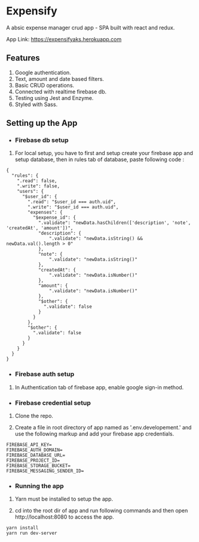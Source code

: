# Expensify
A absic expense manager crud app - SPA built with react and redux.

App Link: https://expensifyaks.herokuapp.com

## Features
1. Google authentication.
1. Text, amount and date based filters.
1. Basic CRUD operations.
1. Connected with realtime firebase db.
1. Testing using Jest and Enzyme.
1. Styled with Sass.

## Setting up the App

* ### Firebase db setup
1. For local setup, you have to first and setup create your firebase app and setup database, then in 
rules tab of database, paste following code : 
```
{
  "rules": {
    ".read": false,
    ".write": false,
    "users": {
      "$user_id": {
        ".read": "$user_id === auth.uid",
        ".write": "$user_id === auth.uid",
        "expenses": {
          "$expense_id": {
            ".validate": "newData.hasChildren(['description', 'note', 'createdAt', 'amount'])",
            "description": { 
            	".validate": "newData.isString() && newData.val().length > 0"
            },
            "note": { 
            	".validate": "newData.isString()"
            },
            "createdAt": { 
            	".validate": "newData.isNumber()"
            },
            "amount": { 
            	".validate": "newData.isNumber()"
            },
            "$other": {
              ".validate": false
            }
          }
        },
        "$other": {
          ".validate": false
        }
      }
    }
  }
}
```
* ### Firebase auth setup
1. In Authentication tab of firebase app, enable google sign-in method.

* ### Firebase credential setup
1. Clone the repo.

1. Create a file in root directory of app named as '.env.developement.' and use the following markup and add your firebase app credentials.
```
FIREBASE_API_KEY=
FIREBASE_AUTH_DOMAIN=
FIREBASE_DATABASE_URL=
FIREBASE_PROJECT_ID=
FIREBASE_STORAGE_BUCKET=
FIREBASE_MESSAGING_SENDER_ID=
```
* ### Running the app
1. Yarn must be installed to setup the app.

1. cd into the root dir of app and run following commands and then open http://localhost:8080 to access the app. 
```
yarn install
yarn run dev-server
```
